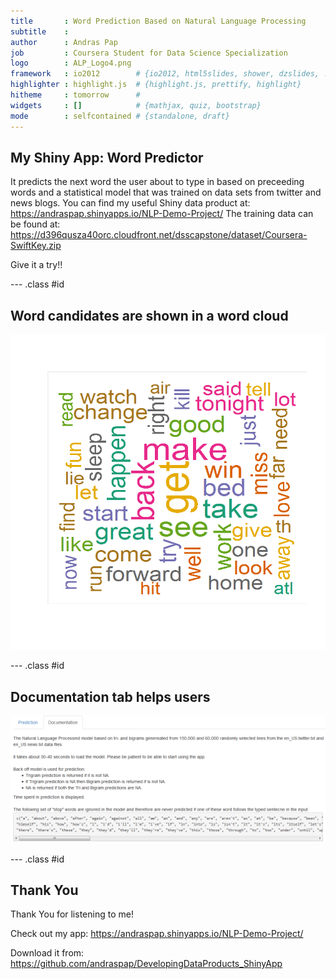 ```yaml
---
title       : Word Prediction Based on Natural Language Processing
subtitle    : 
author      : Andras Pap 
job         : Coursera Student for Data Science Specialization
logo        : ALP_Logo4.png
framework   : io2012        # {io2012, html5slides, shower, dzslides, ...}
highlighter : highlight.js  # {highlight.js, prettify, highlight}
hitheme     : tomorrow      # 
widgets     : []            # {mathjax, quiz, bootstrap}
mode        : selfcontained # {standalone, draft}
---
```


## My Shiny App: Word Predictor

It predicts the next word the user about to type in based on preceeding words and a statistical model that was trained on data sets from twitter and news blogs.
You can find my useful Shiny data product at: https://andraspap.shinyapps.io/NLP-Demo-Project/ 
The training data can be found at: https://d396qusza40orc.cloudfront.net/dsscapstone/dataset/Coursera-SwiftKey.zip

Give it a try!!

--- .class #id 

## Word candidates are shown in a word cloud

![plot of chunk unnamed-chunk-1](assets/fig/unnamed-chunk-1-1.png) 

--- .class #id 

## Documentation tab helps users
![plot of chunk unnamed-chunk-2](assets/fig/unnamed-chunk-2-1.png) 

--- .class #id 

## Thank You


Thank You for listening to me!

Check out my app: https://andraspap.shinyapps.io/NLP-Demo-Project/

Download it from: https://github.com/andraspap/DevelopingDataProducts_ShinyApp



